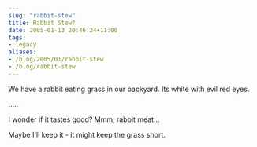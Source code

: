 ```yaml
---
slug: "rabbit-stew"
title: Rabbit Stew?
date: 2005-01-13 20:46:24+11:00
tags:
- legacy
aliases:
- /blog/2005/01/rabbit-stew
- /blog/rabbit-stew
---
```


We have a rabbit eating grass in our backyard. Its white with evil red eyes.

.....

I wonder if it tastes good? Mmm, rabbit meat...


Maybe I'll keep it - it might keep the grass short.
